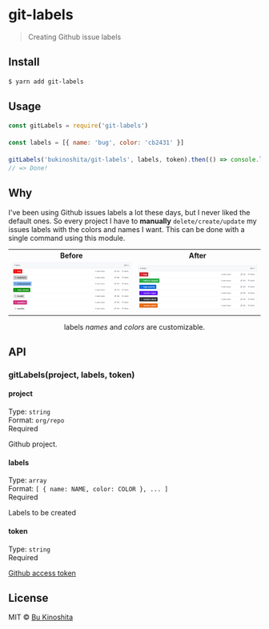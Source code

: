 # git-labels

> Creating Github issue labels


## Install

```bash
$ yarn add git-labels
```


## Usage

```js
const gitLabels = require('git-labels')

const labels = [{ name: 'bug', color: 'cb2431' }]

gitLabels('bukinoshita/git-labels', labels, token).then(() => console.log('Done!'))
// => Done!
```


## Why

I've been using Github issues labels a lot these days, but I never liked the default ones. So every project I have to **manually** `delete/create/update` my issues labels with the colors and names I want. This can be done with a single command using this module.

<table>
  <tr>
		<th width="50%">
			Before
		</th>
		<th width="50%">
			After
		</th>
	</tr>
	<tr><!-- Prevent zebra stripes --></tr>
	<tr>
		<td>
			<img src="media/before.png">
		</td>
		<td>
			<img src="media/after.png">
		</td>
	</tr>
</table>

<p align="center">labels <i>names</i> and <i>colors</i> are customizable.</p>


## API

### gitLabels(project, labels, token)

#### project

Type: `string`<br />
Format: `org/repo`<br />
Required

Github project.

#### labels

Type: `array`<br />
Format: `[ { name: NAME, color: COLOR }, ... ]`<br />
Required

Labels to be created

#### token

Type: `string`<br />
Required

[Github access token](https://help.github.com/articles/creating-a-personal-access-token-for-the-command-line/)


## License

MIT © [Bu Kinoshita](https://bukinoshita.io)
